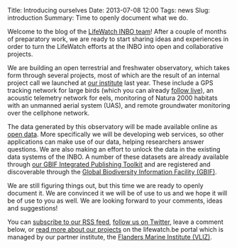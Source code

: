 Title: Introducing ourselves
Date: 2013-07-08 12:00
Tags: news
Slug: introduction
Summary: Time to openly document what we do.

Welcome to the blog of the [LifeWatch INBO team](../pages/about.html)! After a couple of months of preparatory work, we are ready to start sharing ideas and experiences in order to turn the LifeWatch efforts at the INBO into open and collaborative projects.

We are building an open terrestrial and freshwater observatory, which takes form through several projects, most of which are the result of an internal project call we launched at [our institute](http://www.inbo.be/content/homepage_en.asp) last year. These include a GPS tracking network for large birds (which you can already [follow live](http://www.lifewatch.be/vogels)), an acoustic telemetry network for eels, monitoring of Natura 2000 habitats with an unmanned aerial system (UAS), and remote groundwater monitoring over the cellphone network.

The data generated by this observatory will be made available online as [open data](http://opendefinition.org/). More specifically we will be developing web services, so other applications can make use of our data, helping researchers answer questions. We are also making an effort to unlock the data in the existing data systems of the INBO. A number of these datasets are already available through [our GBIF Integrated Publishing Toolkit](http://data.inbo.be/ipt/) and are registered and discoverable through the [Global Biodiversity Information Facility (GBIF)](http://www.gbif.org/).

We are still figuring things out, but this time we are ready to openly document it. We are convinced it we will be of use to us and we hope it will be of use to you as well. We are looking forward to your comments, ideas and suggestions!

You can [subscribe to our RSS feed](../feeds/rss.xml), [follow us on Twitter](https://twitter.com/LifeWatchINBO), leave a comment below, or [read more about our projects](http://www.lifewatch.be/project/observatories) on the lifewatch.be portal which is managed by our partner institute, the [Flanders Marine Institute (VLIZ)](http://www.vliz.be/EN/INTRO).